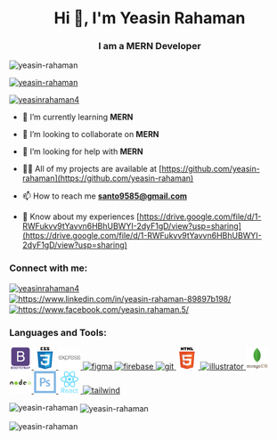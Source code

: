 <h1 align="center">Hi 👋, I'm Yeasin Rahaman</h1>
<h3 align="center">I am a MERN Developer</h3>

<p align="left"> <img src="https://komarev.com/ghpvc/?username=yeasin-rahaman&label=Profile%20views&color=0e75b6&style=flat" alt="yeasin-rahaman" /> </p>

<p align="left"> <a href="https://github.com/ryo-ma/github-profile-trophy"><img src="https://github-profile-trophy.vercel.app/?username=yeasin-rahaman" alt="yeasin-rahaman" /></a> </p>

<p align="left"> <a href="https://twitter.com/yeasinrahaman4" target="blank"><img src="https://img.shields.io/twitter/follow/yeasinrahaman4?logo=twitter&style=for-the-badge" alt="yeasinrahaman4" /></a> </p>

- 🌱 I’m currently learning **MERN**

- 👯 I’m looking to collaborate on **MERN**

- 🤝 I’m looking for help with **MERN**

- 👨‍💻 All of my projects are available at [https://github.com/yeasin-rahaman](https://github.com/yeasin-rahaman)

- 📫 How to reach me **santo9585@gmail.com**

- 📄 Know about my experiences [https://drive.google.com/file/d/1-RWFukvv9tYavvn6HBhUBWYI-2dyF1gD/view?usp=sharing](https://drive.google.com/file/d/1-RWFukvv9tYavvn6HBhUBWYI-2dyF1gD/view?usp=sharing)

<h3 align="left">Connect with me:</h3>
<p align="left">
<a href="https://twitter.com/yeasinrahaman4" target="blank"><img align="center" src="https://raw.githubusercontent.com/rahuldkjain/github-profile-readme-generator/master/src/images/icons/Social/twitter.svg" alt="yeasinrahaman4" height="30" width="40" /></a>
<a href="https://linkedin.com/in/https://www.linkedin.com/in/yeasin-rahaman-89897b198/" target="blank"><img align="center" src="https://raw.githubusercontent.com/rahuldkjain/github-profile-readme-generator/master/src/images/icons/Social/linked-in-alt.svg" alt="https://www.linkedin.com/in/yeasin-rahaman-89897b198/" height="30" width="40" /></a>
<a href="https://fb.com/https://www.facebook.com/yeasin.rahaman.5/" target="blank"><img align="center" src="https://raw.githubusercontent.com/rahuldkjain/github-profile-readme-generator/master/src/images/icons/Social/facebook.svg" alt="https://www.facebook.com/yeasin.rahaman.5/" height="30" width="40" /></a>
</p>

<h3 align="left">Languages and Tools:</h3>
<p align="left"> <a href="https://getbootstrap.com" target="_blank" rel="noreferrer"> <img src="https://raw.githubusercontent.com/devicons/devicon/master/icons/bootstrap/bootstrap-plain-wordmark.svg" alt="bootstrap" width="40" height="40"/> </a> <a href="https://www.w3schools.com/css/" target="_blank" rel="noreferrer"> <img src="https://raw.githubusercontent.com/devicons/devicon/master/icons/css3/css3-original-wordmark.svg" alt="css3" width="40" height="40"/> </a> <a href="https://expressjs.com" target="_blank" rel="noreferrer"> <img src="https://raw.githubusercontent.com/devicons/devicon/master/icons/express/express-original-wordmark.svg" alt="express" width="40" height="40"/> </a> <a href="https://www.figma.com/" target="_blank" rel="noreferrer"> <img src="https://www.vectorlogo.zone/logos/figma/figma-icon.svg" alt="figma" width="40" height="40"/> </a> <a href="https://firebase.google.com/" target="_blank" rel="noreferrer"> <img src="https://www.vectorlogo.zone/logos/firebase/firebase-icon.svg" alt="firebase" width="40" height="40"/> </a> <a href="https://git-scm.com/" target="_blank" rel="noreferrer"> <img src="https://www.vectorlogo.zone/logos/git-scm/git-scm-icon.svg" alt="git" width="40" height="40"/> </a> <a href="https://www.w3.org/html/" target="_blank" rel="noreferrer"> <img src="https://raw.githubusercontent.com/devicons/devicon/master/icons/html5/html5-original-wordmark.svg" alt="html5" width="40" height="40"/> </a> <a href="https://www.adobe.com/in/products/illustrator.html" target="_blank" rel="noreferrer"> <img src="https://www.vectorlogo.zone/logos/adobe_illustrator/adobe_illustrator-icon.svg" alt="illustrator" width="40" height="40"/> </a> <a href="https://www.mongodb.com/" target="_blank" rel="noreferrer"> <img src="https://raw.githubusercontent.com/devicons/devicon/master/icons/mongodb/mongodb-original-wordmark.svg" alt="mongodb" width="40" height="40"/> </a> <a href="https://nodejs.org" target="_blank" rel="noreferrer"> <img src="https://raw.githubusercontent.com/devicons/devicon/master/icons/nodejs/nodejs-original-wordmark.svg" alt="nodejs" width="40" height="40"/> </a> <a href="https://www.photoshop.com/en" target="_blank" rel="noreferrer"> <img src="https://raw.githubusercontent.com/devicons/devicon/master/icons/photoshop/photoshop-line.svg" alt="photoshop" width="40" height="40"/> </a> <a href="https://reactjs.org/" target="_blank" rel="noreferrer"> <img src="https://raw.githubusercontent.com/devicons/devicon/master/icons/react/react-original-wordmark.svg" alt="react" width="40" height="40"/> </a> <a href="https://tailwindcss.com/" target="_blank" rel="noreferrer"> <img src="https://www.vectorlogo.zone/logos/tailwindcss/tailwindcss-icon.svg" alt="tailwind" width="40" height="40"/> </a> </p>

<p><img align="left" src="https://github-readme-stats.vercel.app/api/top-langs?username=yeasin-rahaman&show_icons=true&locale=en&layout=compact" alt="yeasin-rahaman" /></p>

<p>&nbsp;<img align="center" src="https://github-readme-stats.vercel.app/api?username=yeasin-rahaman&show_icons=true&locale=en" alt="yeasin-rahaman" /></p>

<p><img align="center" src="https://github-readme-streak-stats.herokuapp.com/?user=yeasin-rahaman&" alt="yeasin-rahaman" /></p>
